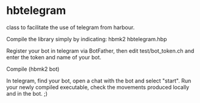 # hbtelegram
class to facilitate the use of telegram from harbour.

Compile the library simply by indicating: 
hbmk2 hbtelegram.hbp

Register your bot in telegram via BotFather, then edit test/bot_token.ch and enter the token and name of your bot.

Compile (hbmk2 bot)

In telegram, find your bot, open a chat with the bot and select "start". Run your newly compiled executable, check the movements produced locally and in the bot. ;)

